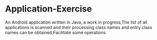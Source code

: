 # Application-Exercise
An Android application written in Java, a work in progress,The list of all applications is scanned and their processing class names and entry class names can be obtained,Facilitate some operations
